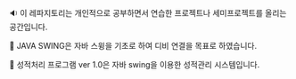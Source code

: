 🔉 이 레파지토리는 개인적으로 공부하면서 연습한 프로젝트나 세미프로젝트를 올리는 공간입니다.




📑 JAVA SWING은 자바 스윙을 기초로 하여 디비 연결을 목표로 하였습니다.



📑 성적처리 프로그램 ver 1.0은 자바 swing을 이용한 성적관리 시스템입니다.
